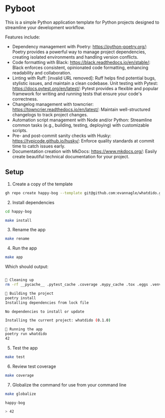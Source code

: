# Pyboot

This is a simple Python application template for Python projects designed to streamline your development workflow.

Features include:

- Dependency management with Poetry: https://python-poetry.org/: Poetry provides a powerful way to manage project dependencies, creating isolated environments and handling version conflicts.
- Code formatting with Black: https://black.readthedocs.io/en/stable/: Black enforces consistent, opinionated code formatting, enhancing readability and collaboration.
- Linting with Ruff: [invalid URL removed]: Ruff helps find potential bugs, stylistic issues, and maintain a clean codebase.
  Unit testing with Pytest: https://docs.pytest.org/en/latest/: Pytest provides a flexible and popular framework for writing and running tests that ensure your code's correctness.
- Changelog management with towncrier: https://towncrier.readthedocs.io/en/latest/: Maintain well-structured changelogs to track project changes.
- Automation script management with Node and/or Python: Streamline common tasks (e.g., building, testing, deploying) with customizable scripts.
- Pre- and post-commit sanity checks with Husky: https://typicode.github.io/husky/: Enforce quality standards at commit time to catch issues early.
- Documentation creation with MkDocs: https://www.mkdocs.org/: Easily create beautiful technical documentation for your project.

## Setup

1. Create a copy of the template

```bash
gh repo create happy-bog --template git@github.com:evannagle/whatdido.git  --private --clone
```

2. Install dependencies

```bash
cd happy-bog

make install
```

3. Rename the app

```bash
make rename
```

4. Run the app

```bash
make app
```

Which should output:

```bash

🤖 Cleaning up
rm -rf __pycache__ .pytest_cache .coverage .mypy_cache .tox .eggs .venv

🤖 Building the project
poetry install
Installing dependencies from lock file

No dependencies to install or update

Installing the current project: whatdido (0.1.0)

🤖 Running the app
poetry run whatdido
42
```

5. Test the app

```bash
make test
```

6. Review test coverage

```bash
make coverage
```

7. Globalize the command for use from your command line

```bash
make globalize

happy-bog

> 42
```
